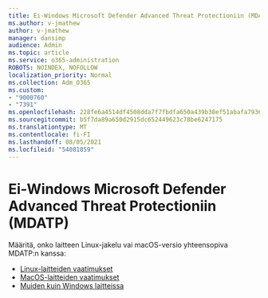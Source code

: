 ```yaml
---
title: Ei-Windows Microsoft Defender Advanced Threat Protectioniin (MDATP)
ms.author: v-jmathew
author: v-jmathew
manager: dansimp
audience: Admin
ms.topic: article
ms.service: o365-administration
ROBOTS: NOINDEX, NOFOLLOW
localization_priority: Normal
ms.collection: Adm_O365
ms.custom:
- "9000760"
- "7391"
ms.openlocfilehash: 228fe6a4514df4508dda7f7fbdfa650a439b38ef51abafa7936afa4ecfd54e04
ms.sourcegitcommit: b5f7da89a650d2915dc652449623c78be6247175
ms.translationtype: MT
ms.contentlocale: fi-FI
ms.lasthandoff: 08/05/2021
ms.locfileid: "54081859"
---
```

# <a name="onboard-a-non-windows-device-to-microsoft-defender-advanced-threat-protection-mdatp"></a>Ei-Windows Microsoft Defender Advanced Threat Protectioniin (MDATP)

Määritä, onko laitteen Linux-jakelu vai macOS-versio yhteensopiva MDATP:n kanssa:

- [Linux-laitteiden vaatimukset](https://go.microsoft.com/fwlink/?linkid=2143462)
- [MacOS-laitteiden vaatimukset](https://go.microsoft.com/fwlink/?linkid=2143461)
- [Muiden kuin Windows laitteissa](https://go.microsoft.com/fwlink/?linkid=2143628)

